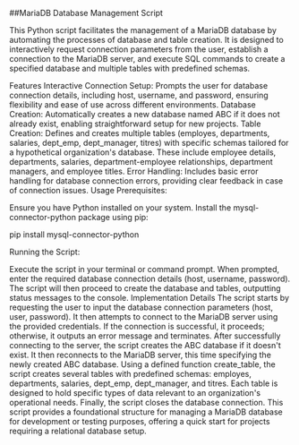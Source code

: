 ##MariaDB Database Management Script


This Python script facilitates the management of a MariaDB database by automating the processes of database and table creation. It is designed to interactively request connection parameters from the user, establish a connection to the MariaDB server, and execute SQL commands to create a specified database and multiple tables with predefined schemas.

Features
Interactive Connection Setup: Prompts the user for database connection details, including host, username, and password, ensuring flexibility and ease of use across different environments.
Database Creation: Automatically creates a new database named ABC if it does not already exist, enabling straightforward setup for new projects.
Table Creation: Defines and creates multiple tables (employes, departments, salaries, dept_emp, dept_manager, titres) with specific schemas tailored for a hypothetical organization's database. These include employee details, departments, salaries, department-employee relationships, department managers, and employee titles.
Error Handling: Includes basic error handling for database connection errors, providing clear feedback in case of connection issues.
Usage
Prerequisites:

Ensure you have Python installed on your system.
Install the mysql-connector-python package using pip:

pip install mysql-connector-python

Running the Script:

Execute the script in your terminal or command prompt.
When prompted, enter the required database connection details (host, username, password).
The script will then proceed to create the database and tables, outputting status messages to the console.
Implementation Details
The script starts by requesting the user to input the database connection parameters (host, user, password).
It then attempts to connect to the MariaDB server using the provided credentials. If the connection is successful, it proceeds; otherwise, it outputs an error message and terminates.
After successfully connecting to the server, the script creates the ABC database if it doesn't exist.
It then reconnects to the MariaDB server, this time specifying the newly created ABC database.
Using a defined function create_table, the script creates several tables with predefined schemas: employes, departments, salaries, dept_emp, dept_manager, and titres. Each table is designed to hold specific types of data relevant to an organization's operational needs.
Finally, the script closes the database connection.
This script provides a foundational structure for managing a MariaDB database for development or testing purposes, offering a quick start for projects requiring a relational database setup.
